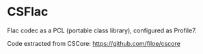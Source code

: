 # CSFlac
Flac codec as a PCL (portable class library), configured as Profile7. 

Code extracted from CSCore: https://github.com/filoe/cscore
